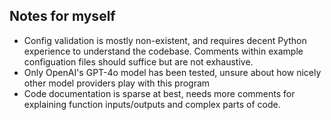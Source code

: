 ## Notes for myself
* Config validation is mostly non-existent, and requires decent Python experience to understand the codebase. Comments within example configuation files should suffice but are not exhaustive.
* Only OpenAI's GPT-4o model has been tested, unsure about how nicely other model providers play with this program
* Code documentation is sparse at best, needs more comments for explaining function inputs/outputs and complex parts of code.
